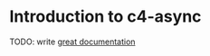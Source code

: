 # Introduction to c4-async

TODO: write [great documentation](http://jacobian.org/writing/what-to-write/)
